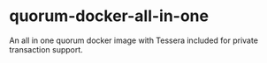 # quorum-docker-all-in-one

An all in one quorum docker image with Tessera included for private transaction support.
